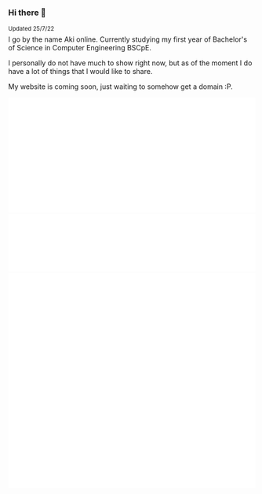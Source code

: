 ### Hi there 👋
<sup>Updated 25/7/22</sup>   
I go by the name Aki online. Currently studying my first year of Bachelor's of Science in Computer Engineering BSCpE.

I personally do not have much to show right now, but as of the moment I do have a lot of things that I would like to share.

My website is coming soon, just waiting to somehow get a domain :P.

![Classic](/metrics.classic.svg)
![Discussions](/metrics.plugin.discussions.svg)
![Stars](/metrics.plugin.stars.svg)
